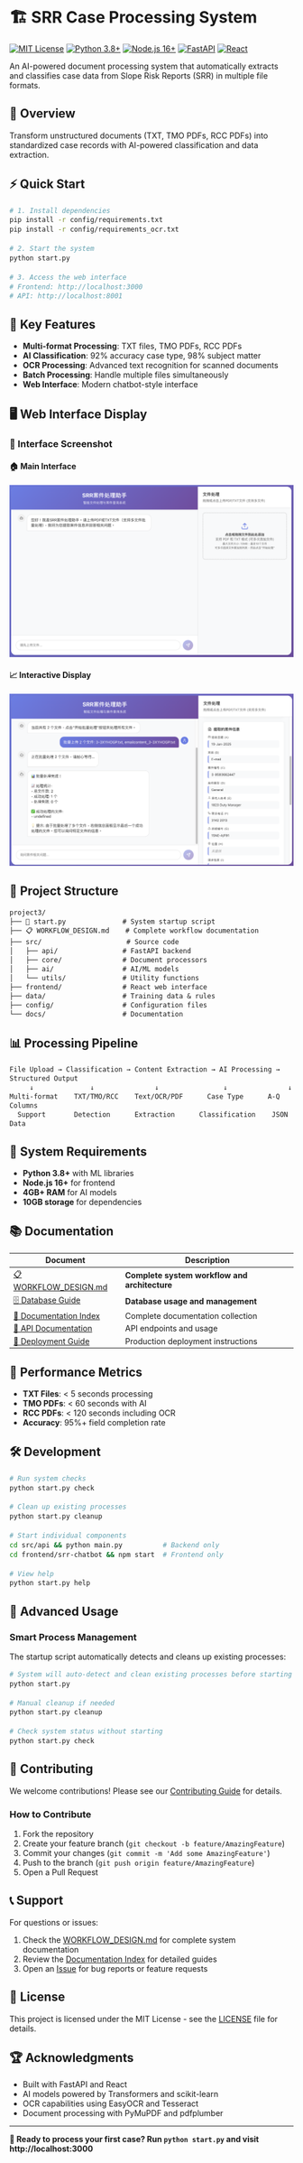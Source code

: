# 🏗️ SRR Case Processing System

[![MIT License](https://img.shields.io/badge/License-MIT-green.svg)](https://choosealicense.com/licenses/mit/)
[![Python 3.8+](https://img.shields.io/badge/python-3.8+-blue.svg)](https://www.python.org/downloads/)
[![Node.js 16+](https://img.shields.io/badge/node-16+-green.svg)](https://nodejs.org/)
[![FastAPI](https://img.shields.io/badge/FastAPI-0.104+-00a393.svg)](https://fastapi.tiangolo.com/)
[![React](https://img.shields.io/badge/React-18+-61dafb.svg)](https://reactjs.org/)

An AI-powered document processing system that automatically extracts and classifies case data from Slope Risk Reports (SRR) in multiple file formats.

## 🎯 Overview

Transform unstructured documents (TXT, TMO PDFs, RCC PDFs) into standardized case records with AI-powered classification and data extraction.

## ⚡ Quick Start

```bash
# 1. Install dependencies
pip install -r config/requirements.txt
pip install -r config/requirements_ocr.txt

# 2. Start the system
python start.py

# 3. Access the web interface
# Frontend: http://localhost:3000
# API: http://localhost:8001
```

## 🚀 Key Features

- **Multi-format Processing**: TXT files, TMO PDFs, RCC PDFs
- **AI Classification**: 92% accuracy case type, 98% subject matter
- **OCR Processing**: Advanced text recognition for scanned documents
- **Batch Processing**: Handle multiple files simultaneously
- **Web Interface**: Modern chatbot-style interface

## 🖥️ Web Interface Display

### 📸 Interface Screenshot

#### 🏠 Main Interface
![🏗️ SRR](images/main_interface.png)

#### 📈 Interactive Display
![🏗️ SRR](images/interact_display.png)

## 📁 Project Structure

```
project3/
├── 🚀 start.py              # System startup script
├── 📋 WORKFLOW_DESIGN.md    # Complete workflow documentation
├── src/                     # Source code
│   ├── api/                # FastAPI backend
│   ├── core/               # Document processors
│   ├── ai/                 # AI/ML models
│   └── utils/              # Utility functions
├── frontend/               # React web interface
├── data/                   # Training data & rules
├── config/                 # Configuration files
└── docs/                   # Documentation
```

## 📊 Processing Pipeline

```
File Upload → Classification → Content Extraction → AI Processing → Structured Output
     ↓              ↓               ↓                ↓               ↓
Multi-format    TXT/TMO/RCC    Text/OCR/PDF      Case Type      A-Q Columns
  Support       Detection      Extraction      Classification    JSON Data
```

## 🔧 System Requirements

- **Python 3.8+** with ML libraries
- **Node.js 16+** for frontend
- **4GB+ RAM** for AI models
- **10GB storage** for dependencies

## 📚 Documentation

| Document | Description |
|----------|-------------|
| [📋 WORKFLOW_DESIGN.md](WORKFLOW_DESIGN.md) | **Complete system workflow and architecture** |
| [🗄️ Database Guide](docs/DATABASE_GUIDE.md) | **Database usage and management** |
| [📖 Documentation Index](docs/DOCUMENTATION_INDEX.md) | Complete documentation collection |
| [🔌 API Documentation](docs/API_DOCUMENTATION.md) | API endpoints and usage |
| [🚀 Deployment Guide](docs/DEPLOYMENT_GUIDE.md) | Production deployment instructions |

## 🎯 Performance Metrics

- **TXT Files**: < 5 seconds processing
- **TMO PDFs**: < 60 seconds with AI
- **RCC PDFs**: < 120 seconds including OCR
- **Accuracy**: 95%+ field completion rate

## 🛠️ Development

```bash
# Run system checks
python start.py check

# Clean up existing processes
python start.py cleanup

# Start individual components
cd src/api && python main.py          # Backend only
cd frontend/srr-chatbot && npm start  # Frontend only

# View help
python start.py help
```

## 🔧 Advanced Usage

### Smart Process Management
The startup script automatically detects and cleans up existing processes:

```bash
# System will auto-detect and clean existing processes before starting
python start.py

# Manual cleanup if needed
python start.py cleanup

# Check system status without starting
python start.py check
```

## 🤝 Contributing

We welcome contributions! Please see our [Contributing Guide](CONTRIBUTING.md) for details.

### How to Contribute
1. Fork the repository
2. Create your feature branch (`git checkout -b feature/AmazingFeature`)
3. Commit your changes (`git commit -m 'Add some AmazingFeature'`)
4. Push to the branch (`git push origin feature/AmazingFeature`)
5. Open a Pull Request

## 📞 Support

For questions or issues:
1. Check the [WORKFLOW_DESIGN.md](WORKFLOW_DESIGN.md) for complete system documentation
2. Review the [Documentation Index](docs/DOCUMENTATION_INDEX.md) for detailed guides
3. Open an [Issue](https://github.com/[USERNAME]/SRR-Case-Processing-System/issues) for bug reports or feature requests

## 📄 License

This project is licensed under the MIT License - see the [LICENSE](LICENSE) file for details.

## 🏆 Acknowledgments

- Built with FastAPI and React
- AI models powered by Transformers and scikit-learn
- OCR capabilities using EasyOCR and Tesseract
- Document processing with PyMuPDF and pdfplumber

---

**🎉 Ready to process your first case? Run `python start.py` and visit http://localhost:3000**
